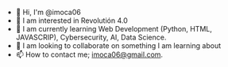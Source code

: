 - 👋 Hi, I'm @imoca06
- 👀 I am interested in Revolutión 4.0
- 🌱 I am currently learning Web Development (Python, HTML, JAVASCRIP), Cybersecurity, AI, Data Science.
- 💞️ I am looking to collaborate on something I am learning about
- 📫 How to contact me; imoca06@gmail.com.

<!---
imoca06/imoca06 is a ✨ special ✨ repository because its `README.md` (this file) appears on your GitHub profile.
You can click the Preview link to take a look at your changes.
--->
